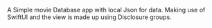 A Simple movie Database app with local Json for data.
Making use of SwiftUI and the view is made up using Disclosure groups.
